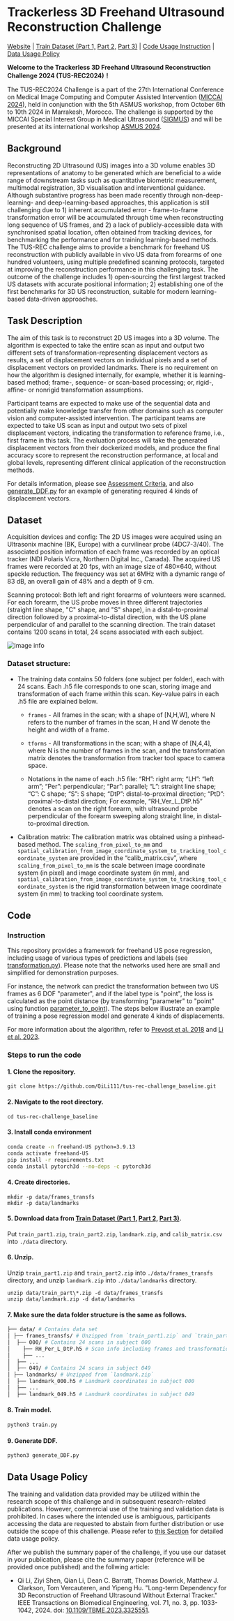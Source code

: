 # Trackerless 3D Freehand Ultrasound Reconstruction Challenge
<!-- ## About -->

[Website](https://github-pages.ucl.ac.uk/tus-rec-challenge/) |
[Train Dataset (Part 1,](https://zenodo.org/doi/10.5281/zenodo.11178508) 
[Part 2,](https://zenodo.org/doi/10.5281/zenodo.11180794)
[Part 3)](https://zenodo.org/doi/10.5281/zenodo.11355499) |
[Code Usage Instruction](#code) |
[Data Usage Policy](#data-usage-policy)

**Welcome to the Trackerless 3D Freehand Ultrasound Reconstruction Challenge 2024 (TUS-REC2024)！**   

The TUS-REC2024 Challenge is a part of the 27th International Conference on Medical Image Computing and Computer Assisted Intervention ([MICCAI 2024](https://conferences.miccai.org/2024)), held in conjunction with the 5th ASMUS workshop, from October 6th to 10th 2024 in Marrakesh, Morocco. The challenge is supported by the MICCAI Special Interest Group in Medical Ultrasound ([SIGMUS](https://miccai.org/index.php/special-interest-groups/sig/)) and will be presented at its international workshop [ASMUS 2024]((https://miccai-ultrasound.github.io/#/asmus24)). 

## Background
Reconstructing 2D Ultrasound (US) images into a 3D volume enables 3D representations of anatomy to be generated which are beneficial to a wide range of downstream tasks such as quantitative biometric measurement, multimodal registration, 3D visualisation and interventional guidance. Although substantive progress has been made recently through non-deep-learning- and deep-learning-based approaches, this application is still challenging due to 1) inherent accumulated error - frame-to-frame transformation error will be accumulated through time when reconstructing long sequence of US frames, and 2) a lack of publicly-accessible data with synchronised spatial location, often obtained from tracking devices, for benchmarking the performance and for training learning-based methods. The TUS-REC challenge aims to provide a benchmark for freehand US reconstruction with publicly available in vivo US data from forearms of one hundred volunteers, using multiple predefined scanning protocols, targeted at improving the reconstruction performance in this challenging task. The outcome of the challenge includes 1) open-sourcing the first largest tracked US datasets with accurate positional information; 2) establishing one of the first benchmarks for 3D US reconstruction, suitable for modern learning-based data-driven approaches.

## Task Description
The aim of this task is to reconstruct 2D US images into a 3D volume. The algorithm is expected to take the entire scan as input and output two different sets of transformation-representing displacement vectors as results, a set of displacement vectors on individual pixels and a set of displacement vectors on provided landmarks. There is no requirement on how the algorithm is designed internally, for example, whether it is learning-based method; frame-, sequence- or scan-based processing; or, rigid-, affine- or nonrigid transformation assumptions. 

Participant teams are expected to make use of the sequential data and potentially make knowledge transfer from other domains such as computer vision and computer-assisted intervention. The participant teams are expected to take US scan as input and output two sets of pixel displacement vectors, indicating the transformation to reference frame, i.e., first frame in this task. The evaluation process will take the generated displacement vectors from their dockerized models, and produce the final accuracy score to represent the reconstruction performance, at local and global levels, representing different clinical application of the reconstruction methods.

For details information, please see [Assessment Criteria](https://github-pages.ucl.ac.uk/tus-rec-challenge/assessment.html), and also [generate_DDF.py](https://github.com/QiLi111/tus-rec-challenge_baseline/blob/96e62989b5b5b04296294cb8d5dff1ca6878266c/generate_DDF.py) for an example of generating required 4 kinds of displacement vectors.

## Dataset

Acquisition devices and config: The 2D US images were acquired using an Ultrasonix machine (BK, Europe) with a curvilinear probe (4DC7-3/40). The associated position information of each frame was recorded by an optical tracker (NDI Polaris Vicra, Northern Digital Inc., Canada). The acquired US frames were recorded at 20 fps, with an image size of 480×640, without speckle reduction. The frequency was set at 6MHz with a dynamic range of 83 dB, an overall gain of 48% and a depth of 9 cm. 

Scanning protocol: Both left and right forearms of volunteers were scanned. For each forearm, the US probe moves in three different trajectories (straight line shape, "C" shape, and "S" shape), in a distal-to-proximal direction followed by a proximal-to-distal direction, with the US plane perpendicular of and parallel to the scanning direction. The train dataset contains 1200 scans in total, 24 scans associated with each subject.

![image info](./scan_traj.png)

### Dataset structure: 

* The training data contains 50 folders (one subject per folder), each with 24 scans. Each .h5 file corresponds to one scan, storing image and transformation of each frame within this scan. Key-value pairs in each .h5 file are explained below.

    * `frames`  - All frames in the scan; with a shape of [N,H,W], where N refers to the number of frames in the scan, H and W denote the height and width of a frame. 

    * `tforms` - All transformations in the scan; with a shape of [N,4,4], where N is the number of frames in the scan, and the transformation matrix denotes the transformation from tracker tool space to camera space. 

    * Notations in the name of each .h5 file: “RH”: right arm; “LH”: “left arm”; “Per”: perpendicular; “Par”: parallel; “L”: straight line shape; “C”: C shape; “S”: S shape; “DtP”: distal-to-proximal direction; “PtD”: proximal-to-distal direction; For example, “RH_Ver_L_DtP.h5” denotes a scan on the right forearm, with ultrasound probe perpendicular of the forearm sweeping along straight line, in distal-to-proximal direction.

* Calibration matrix: The calibration matrix was obtained using a pinhead-based method. The `scaling_from_pixel_to_mm` and `spatial_calibration_from_image_coordinate_system_to_tracking_tool_coordinate_system` are provided in the “calib_matrix.csv”, where `scaling_from_pixel_to_mm` is the scale between image coordinate system (in pixel) and image coordinate system (in mm), and `spatial_calibration_from_image_coordinate_system_to_tracking_tool_coordinate_system` is the rigid transformation between image coordinate system (in mm) to tracking tool coordinate system.

## Code

### Instruction
This repository provides a framework for freehand US pose regression, including usage of various types of predictions and labels (see [transformation.py](https://github.com/QiLi111/tus-rec-challenge_baseline/blob/main/utils/transform.py)). Please note that the networks used here are small and simplified for demonstration purposes.

For instance, the network can predict the transformation between two US frames as 6 DOF "parameter", and if the label type is "point", the loss is calculated as the point distance (by transforming "parameter" to "point" using function [parameter_to_point](https://github.com/QiLi111/tus-rec-challenge_baseline/blob/96e62989b5b5b04296294cb8d5dff1ca6878266c/utils/transform.py#L267)). The steps below illustrate an example of training a pose regression model and generate 4 kinds of displacements. 

<!-- We use the transformation from image coordinate system (in mm) to image coordinate system (in mm), for example described in function [to_transform_t2t](https://github.com/QiLi111/tus-rec-challenge_baseline/blob/2cdc92c003af8d985a50f27ea97900ba35da5c98/utils/transform.py#L93).  -->

<!-- The model trained with labels defined above is independent of the rigid part in calibration matrix, and only dependent of the scaling. That is to say, the trained model is independent of the relative position between the tracker tool and the probe, and only dependent of the configuration of the probe.  -->

For more information about the algorithm, refer to [Prevost et al. 2018](https://doi.org/10.1016/j.media.2018.06.003) and [Li et al. 2023](https://doi.org/10.1109/TBME.2023.3325551).

### Steps to run the code
#### 1. Clone the repository.
```
git clone https://github.com/QiLi111/tus-rec-challenge_baseline.git
```

#### 2. Navigate to the root directory.
```
cd tus-rec-challenge_baseline
```

#### 3. Install conda environment

``` bash
conda create -n freehand-US python=3.9.13
conda activate freehand-US
pip install -r requirements.txt
conda install pytorch3d --no-deps -c pytorch3d
```

#### 4. Create directories.
```
mkdir -p data/frames_transfs
mkdir -p data/landmarks
```

#### 5. Download data from [Train Dataset (Part 1,](https://zenodo.org/doi/10.5281/zenodo.11178508) [Part 2,](https://zenodo.org/doi/10.5281/zenodo.11180794) [Part 3)](https://zenodo.org/doi/10.5281/zenodo.11355499).
   Put `train_part1.zip`, `train_part2.zip`, `landmark.zip`, and `calib_matrix.csv` into `./data` directory.

#### 6. Unzip.
Unzip `train_part1.zip` and `train_part2.zip` into `./data/frames_transfs` directory, and unzip `landmark.zip` into `./data/landmarks` directory.

```
unzip data/train_part\*.zip -d data/frames_transfs
unzip data/landmark.zip -d data/landmarks
```

#### 7. Make sure the data folder structure is the same as follows.
```bash
├── data/ # Contains data set 
│ ├── frames_transfs/ # Unzipped from `train_part1.zip` and `train_part2.zip`, including 50 folders
│  ├── 000/ # Contains 24 scans in subject 000
│    ├── RH_Per_L_DtP.h5 # Scan info including frames and transformations 
│    ├── ...
│  ├── ...
│  ├── 049/ # Contains 24 scans in subject 049
│ ├── landmarks/ # Unzipped from `landmark.zip`
│  ├── landmark_000.h5 # Landmark coordinates in subject 000
│  ├── ...
│  ├── landmark_049.h5 # Landmark coordinates in subject 049
```

#### 8. Train model. 
``` bash
python3 train.py
```
#### 9. Generate DDF.
``` bash
python3 generate_DDF.py
```

## Data Usage Policy
The training and validation data provided may be utilized within the research scope of this challenge and in subsequent research-related publications. However, commercial use of the training and validation data is prohibited. In cases where the intended use is ambiguous, participants accessing the data are requested to abstain from further distribution or use outside the scope of this challenge. Please refer to [this Section](https://github-pages.ucl.ac.uk/tus-rec-challenge/policies.html) for detailed data usage policy.

After we publish the summary paper of the challenge, if you use our dataset in your publication, please cite the summary paper (reference will be provided once published) and the follwing article: 
* Qi Li, Ziyi Shen, Qian Li, Dean C. Barratt, Thomas Dowrick, Matthew J. Clarkson, Tom Vercauteren, and Yipeng Hu. "Long-term Dependency for 3D Reconstruction of Freehand Ultrasound Without External Tracker." IEEE Transactions on Biomedical Engineering, vol. 71, no. 3, pp. 1033-1042, 2024. doi: [10.1109/TBME.2023.3325551](https://ieeexplore.ieee.org/abstract/document/10288201).